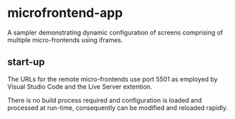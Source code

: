 # microfrontend-app

A sampler demonstrating dynamic configuration of screens comprising of multiple micro-frontends using iframes.

## start-up

The URLs for the remote micro-frontends use port 5501 as employed by Visual Studio Code and the Live Server extention.

There is no build process required and configuration is loaded and processed at run-time, consequently can be modified and reloaded rapidly.
